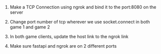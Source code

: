 1. Make a TCP Connection using ngrok and bind it to the port:8080 on the server

2. Change port number of tcp wherever we use socket.connect in both game 1 and game 2

3. In both game clients, update the host link to the ngrok link

4. Make sure fastapi and ngrok are on 2 different ports


